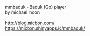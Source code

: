 mmbaduk - Baduk (Go) player <br/>
by michael moon <br/><br/>
http://blog.micbon.com/ <br/>
https://micbon.shinyapps.io/mmbaduk/ <br/>
